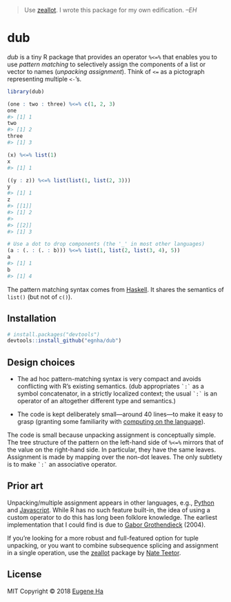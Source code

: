 
<!-- README.md is generated from README.Rmd. Please edit that file -->

> Use [zeallot](https://github.com/nteetor/zeallot). I wrote this
> package for my own edification. *–EH*

# dub

*dub* is a tiny R package that provides an operator `%<=%` that enables
you to use *pattern matching* to selectively assign the components of a
list or vector to names (*unpacking assignment*). Think of `<=` as a
pictograph representing multiple `<-`’s.

``` r
library(dub)

(one : two : three) %<=% c(1, 2, 3)
one
#> [1] 1
two
#> [1] 2
three
#> [1] 3

(x) %<=% list(1)
x
#> [1] 1

((y : z)) %<=% list(list(1, list(2, 3)))
y
#> [1] 1
z
#> [[1]]
#> [1] 2
#> 
#> [[2]]
#> [1] 3

# Use a dot to drop components (the '_' in most other languages)
(a : (. : (. : b))) %<=% list(1, list(2, list(3, 4), 5))
a
#> [1] 1
b
#> [1] 4
```

The pattern matching syntax comes from
[Haskell](https://en.wikibooks.org/wiki/Haskell/Pattern_matching). It
shares the semantics of `list()` (but not of `c()`).

## Installation

``` r
# install.packages("devtools")
devtools::install_github("egnha/dub")
```

## Design choices

  - The ad hoc pattern-matching syntax is very compact and avoids
    conflicting with R’s existing semantics. (dub appropriates `` `:` ``
    as a symbol concatenator, in a strictly localized context; the usual
    `` `:` `` is an operator of an altogether different type and
    semantics.)

  - The code is kept deliberately small—around 40 lines—to make it easy
    to grasp (granting some familiarity with [computing on the
    language](https://cran.r-project.org/doc/manuals/r-release/R-lang.html#Computing-on-the-language)).

The code is small because unpacking assignment is conceptually simple.
The tree structure of the pattern on the left-hand side of `%<=%`
mirrors that of the value on the right-hand side. In particular, they
have the same leaves. Assignment is made by mapping over the non-dot
leaves. The only subtlety is to make `` `:` `` an associative operator.

## Prior art

Unpacking/multiple assignment appears in other languages, e.g.,
[Python](https://docs.python.org/3/tutorial/datastructures.html#tuples-and-sequences)
and
[Javascript](https://developer.mozilla.org/en-US/docs/Web/JavaScript/Reference/Operators/Destructuring_assignment).
While R has no such feature built-in, the idea of using a custom
operator to do this has long been folklore knowledge. The earliest
implementation that I could find is due to [Gabor
Grothendieck](https://stat.ethz.ch/pipermail/r-help/2004-June/053343.html)
(2004).

If you’re looking for a more robust and full-featured option for tuple
unpacking, or you want to combine subsequence splicing and assignment in
a single operation, use the
[zeallot](https://github.com/nteetor/zeallot) package by [Nate
Teetor](https://github.com/nteetor).

## License

MIT Copyright © 2018 [Eugene Ha](https://github.com/egnha)
